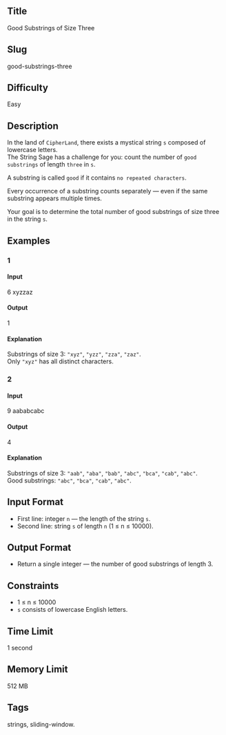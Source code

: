 ## Title

Good Substrings of Size Three


## Slug

good-substrings-three

## Difficulty

Easy

## Description

In the land of `CipherLand`, there exists a mystical string `s` composed of lowercase letters.  
The String Sage has a challenge for you: count the number of `good substrings` of length `three` in `s`.  

A substring is called `good` if it contains `no repeated characters`.  

Every occurrence of a substring counts separately — even if the same substring appears multiple times.  

Your goal is to determine the total number of good substrings of size three in the string `s`.

## Examples

### 1

#### Input

6
xyzzaz

#### Output

1

#### Explanation

Substrings of size 3: `"xyz"`, `"yzz"`, `"zza"`, `"zaz"`.  
Only `"xyz"` has all distinct characters.

### 2

#### Input

9
aababcabc

#### Output

4

#### Explanation

Substrings of size 3: `"aab"`, `"aba"`, `"bab"`, `"abc"`, `"bca"`, `"cab"`, `"abc"`.  
Good substrings: `"abc"`, `"bca"`, `"cab"`, `"abc"`.

## Input Format  


- First line: integer `n` — the length of the string `s`.  
- Second line: string `s` of length `n` (1 ≤ n ≤ 10000).

## Output Format  

- Return a single integer — the number of good substrings of length 3.



## Constraints  

- 1 ≤ n ≤ 10000
- `s` consists of lowercase English letters.

## Time Limit

1 second

## Memory Limit

512 MB

## Tags

strings, sliding-window.
